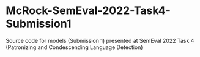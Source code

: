 # McRock-SemEval-2022-Task4-Submission1
Source code for models (Submission 1) presented at SemEval 2022 Task 4 (Patronizing and Condescending Language Detection)
